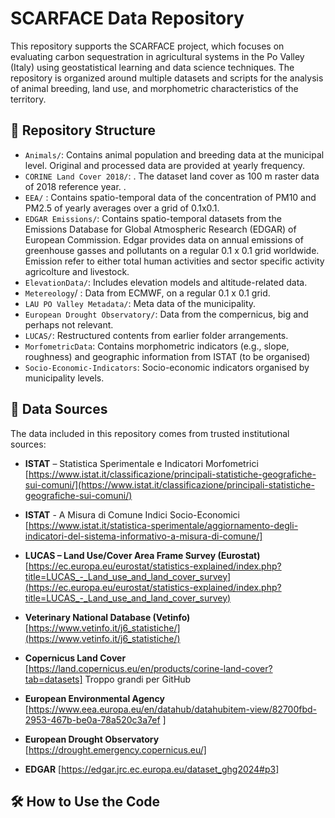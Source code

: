 # SCARFACE Data Repository

This repository supports the SCARFACE project, which focuses on evaluating carbon sequestration in agricultural systems in the Po Valley (Italy) using geostatistical learning and data science techniques. The repository is organized around multiple datasets and scripts for the analysis of animal breeding, land use, and morphometric characteristics of the territory.

## 📁 Repository Structure

- `Animals/`: Contains animal population and breeding data at the municipal level. Original and processed data are provided at yearly frequency. 
- `CORINE Land Cover 2018/`: . The dataset land cover as 100 m raster data of 2018 reference year.   .
- `EEA/` : Contains spatio-temporal data of the concentration of PM10 and PM2.5 of yearly averages over a grid of 0.1x0.1.
- `EDGAR Emissions/`: Contains spatio-temporal datasets from the Emissions Database for Global Atmospheric Research (EDGAR) of European Commission. Edgar provides data on annual emissions of greenhouse gasses and pollutants on a regular 0.1 x 0.1 grid worldwide.  Emission refer to either total human activities and sector specific activity agricolture and livestock.  
- `ElevationData/`: Includes elevation models and altitude-related data.
-  `Metereology`/ : Data from ECMWF, on a regular 0.1 x 0.1 grid.
- `LAU PO Valley Metadata/`: Meta data of the municipality.
- `European Drought Observatory/`: Data from the compernicus, big and perhaps not relevant.
- `LUCAS/`: Restructured contents from earlier folder arrangements.
- `MorfometricData`:  Contains morphometric indicators (e.g., slope, roughness) and geographic information from ISTAT (to be organised)
- `Socio-Economic-Indicators`: Socio-economic indicators organised by municipality levels. 


## 🔗 Data Sources

The data included in this repository comes from trusted institutional sources:

- **ISTAT** – Statistica Sperimentale e Indicatori Morfometrici  
  [https://www.istat.it/classificazione/principali-statistiche-geografiche-sui-comuni/](https://www.istat.it/classificazione/principali-statistiche-geografiche-sui-comuni/)

- **ISTAT** - A Misura di Comune Indici Socio-Economici
 [https://www.istat.it/statistica-sperimentale/aggiornamento-degli-indicatori-del-sistema-informativo-a-misura-di-comune/]
  
- **LUCAS – Land Use/Cover Area Frame Survey (Eurostat)**  
  [https://ec.europa.eu/eurostat/statistics-explained/index.php?title=LUCAS_-_Land_use_and_land_cover_survey](https://ec.europa.eu/eurostat/statistics-explained/index.php?title=LUCAS_-_Land_use_and_land_cover_survey)

- **Veterinary National Database (Vetinfo)**  
  [https://www.vetinfo.it/j6_statistiche/](https://www.vetinfo.it/j6_statistiche/)

- **Copernicus Land Cover**
[https://land.copernicus.eu/en/products/corine-land-cover?tab=datasets]  Troppo grandi per GitHub

- **European Environmental Agency**
  [https://www.eea.europa.eu/en/datahub/datahubitem-view/82700fbd-2953-467b-be0a-78a520c3a7ef ]
  
- **European Drought Observatory**
[https://drought.emergency.copernicus.eu/]

- **EDGAR**
  [https://edgar.jrc.ec.europa.eu/dataset_ghg2024#p3]


## 🛠 How to Use the Code

